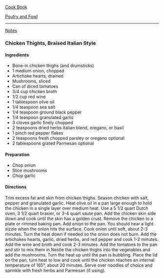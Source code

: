 [Cook Book]()  

[Poutry and Fowl]()  

-----  

[Notes]()  

### Chicken Thights, Braised Italian Style  

#### Ingredients  

* Bone-in chicken thighs (and drumsticks)    
* 1 medium onion, chopped   
* Artichoke hearts, drained  
* Mushrooms, sliced   
* Can of diced tomatoes  
* 3/4 cup chicken broth  
* 1/2 cup red wine   
* 1 tablespoon olive oil
* 1/4 teaspoon sea salt
* 1/4 teaspoon ground black pepper
* 1/4 teaspoon granulated garlic
* 3 cloves garlic finely chopped
* 2 teaspoons dried herbs Italian blend, oregano, or basil
* 1 pinch red pepper flakes
* 2 teaspoons fresh chopped parsley or oregano optional
* 2 tablespoons grated Parmesan optional   

#### Preparation  

* Chop onion  
* Slice mushrooms  
* Chop garlic  

#### Directions  

Trim excess fat and skin from chicken thighs. Season chicken with salt, pepper and granulated garlic. Heat olive oil in a pan large enough to hold the chicken in a single layer over medium heat. Use a 5 1/2 quart Dutch oven, 3 1/2 quart brasier, or 3-4 quart saute pan. Add the chicken skin side down and cook until the skin has a golden crust. Remove the chicken to a plate or rimmed baking pan.
Add onion to the pan. You should hear a light sizzle when the onion hits the surface. Cook onion until soft, about 2-3 minutes. Turn the heat down if needed so the onion does not burn. Add the artichokes hearts, garlic, dried herbs, and red pepper and cook 1-2 minutes. Add the wine and broth and cook 2-3 minutes.
Add the tomatoes to the pan and stir to mix them in.Nestle the chicken thighs into the vegetables and add the mushrooms. Turn the heat up until the pan is bubbling. Place the lid on the pan, turn heat to low and cook until the chicken reaches an internal temperature of 165°, about 20 minutes. Serve over noodles of choice and sprinkle with fresh herbs and Parmesan (if using).
